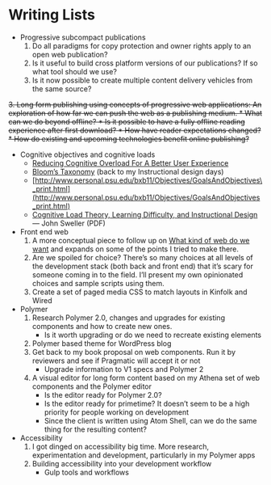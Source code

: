 # Writing Lists


* Progressive subcompact publications
	1.  Do all paradigms for copy protection and owner rights apply to an open web publication?
	2. Is it useful to build cross platform versions of our publications? If so what tool should we use?
	3. Is it now possible to create multiple content delivery vehicles from the same source?

<strike>
3.  Long form publishing using concepts of progressive web applications: An exploration of how far we can push the web as a publishing medium.
  *  What can we do beyond offline?
    *  Is it possible to have a fully offline reading experience after first download?
		* How have reader expectations changed?
		* How do existing and upcoming technologies benefit online publishing?
</strike>

* Cognitive objectives and cognitive loads
	* [Reducing Cognitive Overload For A Better User Experience](https://www.smashingmagazine.com/2016/09/reducing-cognitive-overload-for-a-better-user-experience/)
	* [Bloom’s Taxonomy](http://www.nwlink.com/~donclark/hrd/bloom.html) (back to my Instructional design days)
	* [http://www.personal.psu.edu/bxb11/Objectives/GoalsAndObjectives\_print.html](http://www.personal.psu.edu/bxb11/Objectives/GoalsAndObjectives_print.html)
	* [Cognitive Load Theory, Learning Difficulty, and Instructional Design](https://www.smashingmagazine.com/2016/09/reducing-cognitive-overload-for-a-better-user-experience/) — John Sweller (PDF)
* Front end web
	1. A more conceptual piece to follow up on [What kind of web do we want](https://publishing-project.rivendellweb.net/what-kind-of-web-do-we-want/) and expands on some of the points I tried to make there.
	2. Are we spoiled for choice? There’s so many choices at all levels of the development stack (both back and front end) that it’s scary for someone coming in to the field. I’ll present my own opinionated choices and sample scripts using them.
	 3. Create a set of paged media CSS to match layouts in Kinfolk and Wired
* Polymer
	1. Research Polymer 2.0, changes and upgrades for existing components and how to create new ones. 
		* Is it worth upgrading or do we need to recreate existing elements
	2. Polymer based theme for WordPress blog
	3. Get back to my book proposal on web components. Run it by reviewers and see if Pragmatic will accept it or not
		* Upgrade information to V1 specs and Polymer 2
	4. A visual editor for long form content based on my Athena set of web components and the Polymer editor
		* Is the editor ready for Polymer 2.0?
		* Is the editor ready for primetime? It doesn’t seem to be a high priority for people working on development
		* Since the client is written using Atom Shell, can we do the same thing for the resulting content?
* Accessibility
	1. I got dinged on accessibility big time. More research, experimentation and development, particularly in my Polymer apps
	2. Building accessibility into your development workflow
		* Gulp tools and workflows
